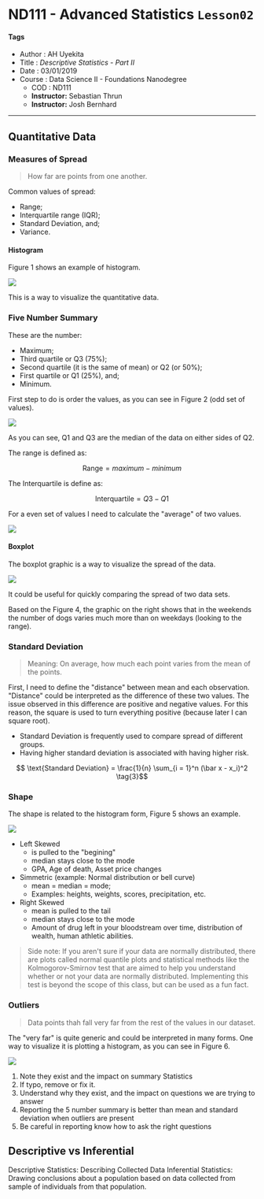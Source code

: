 # ND111 - Advanced Statistics `Lesson02`

#### Tags
* Author : AH Uyekita
* Title  :  _Descriptive Statistics - Part II_
* Date   : 03/01/2019
* Course : Data Science II - Foundations Nanodegree
    * COD    : ND111
    * **Instructor:** Sebastian Thrun
    * **Instructor:** Josh Bernhard

********************************************************************************

## Quantitative Data

### Measures of Spread

>How far are points from one another.

Common values of spread:

* Range;
* Interquartile range (IQR);
* Standard Deviation, and;
* Variance.

#### Histogram

Figure 1 shows an example of histogram.

![](01-img/c4_l2_01.png)

This is a way to visualize the quantitative data.

### Five Number Summary

These are the number:

* Maximum;
* Third quartile or Q3 (75%);
* Second quartile (it is the same of mean) or Q2 (or 50%);
* First quartile or Q1 (25%), and;
* Minimum.

First step to do is order the values, as you can see in Figure 2 (odd set of values).

![](01-img/c4_l2_02.png)

As you can see, Q1 and Q3 are the median of the data on either sides of Q2.

The range is defined as:

$$ \text{Range} = maximum - minimum \tag{1}$$

The Interquartile is define as:

$$ \text{Interquartile} = Q3 - Q1 \tag{2}$$

For a even set of values I need to calculate the "average" of two values.

![](01-img/c4_l2_03.png)

#### Boxplot

The boxplot graphic is a way to visualize the spread of the data.

![](01-img/c4_l2_04.png)

It could be useful for quickly comparing the spread of two data sets.

Based on the Figure 4, the graphic on the right shows that in the weekends the number of dogs varies much more than on weekdays (looking to the range).

### Standard Deviation

>Meaning: On average, how much each point varies from the mean of the points.

First, I need to define the "distance" between mean and each observation. "Distance" could be interpreted as the difference of these two values. The issue observed in this difference are positive and negative values. For this reason, the square is used to turn everything positive (because later I can square root).

* Standard Deviation is frequently used to compare spread of different groups.
* Having higher standard deviation is associated with having higher risk.

$$ \text{Standard Deviation} = \frac{1}{n} \sum_{i = 1}^n (\bar x - x_i)^2 \tag{3}$$

### Shape

The shape is related to the histogram form, Figure 5 shows an example.

![](01-img/c4_l2_05.png)

* Left Skewed
    * is pulled to the "begining"
    * median stays close to the mode
    * GPA, Age of death, Asset price changes
* Simmetric (example: Normal distribution or bell curve)
    * mean = median = mode;
    * Examples: heights, weights, scores, precipitation, etc.
* Right Skewed
    * mean is pulled to the tail
    * median stays close to the mode
    * Amount of drug left in your bloodstream over time, distribution of wealth, human athletic abilities.

>Side note: If you aren't sure if your data are normally distributed, there are plots called normal quantile plots and statistical methods like the Kolmogorov-Smirnov test that are aimed to help you understand whether or not your data are normally distributed. Implementing this test is beyond the scope of this class, but can be used as a fun fact.

### Outliers

>Data points thah fall very far from the rest of the values in our dataset.

The "very far" is quite generic and could be interpreted in many forms. One way to visualize it is plotting a histogram, as you can see in Figure 6.

![](01-img/c4_l2_06.png)

1. Note they exist and the impact on summary Statistics
2. If typo, remove or fix it.
3. Understand why they exist, and the impact on questions we are trying to answer
4. Reporting the 5 number summary is better than mean and standard deviation when outliers are present
5. Be careful in reporting know how to ask the right questions

## Descriptive vs Inferential

Descriptive Statistics: Describing Collected Data
Inferential Statistics: Drawing conclusions about a population based on data collected from sample of individuals from that population.
